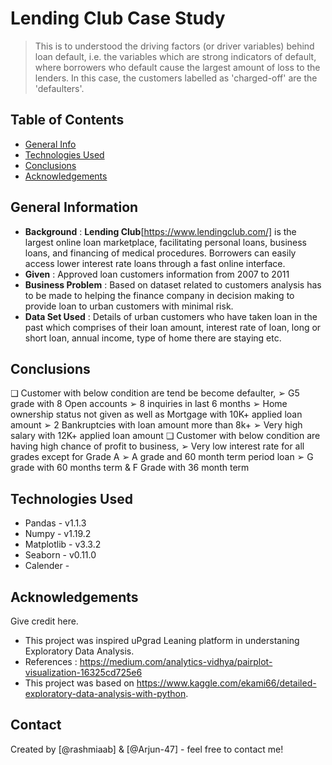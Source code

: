 # Lending Club Case Study
> This is to understood the driving factors (or driver variables) behind loan default, i.e. the variables which are strong indicators of default, where borrowers who default cause the largest amount of loss to the lenders. In this case, the customers labelled as 'charged-off' are the 'defaulters'.


## Table of Contents
* [General Info](#general-information)
* [Technologies Used](#technologies-used)
* [Conclusions](#conclusions)
* [Acknowledgements](#acknowledgements)

<!-- You can include any other section that is pertinent to your problem -->

## General Information
- **Background** : **Lending Club**[https://www.lendingclub.com/] is the largest online loan marketplace, facilitating personal loans, business loans, and financing of medical procedures. Borrowers can easily access lower interest rate loans through a fast online interface. 
- **Given** : Approved loan customers information from 2007 to 2011
- **Business Problem** : Based on dataset related to customers analysis has to be made to helping the finance company in decision making to provide loan to urban customers with minimal risk.
- **Data Set Used** : Details of urban customers who have taken loan in the past which comprises of their loan amount, interest rate of loan, long or short loan, annual income, type of home there are staying etc.

<!-- You don't have to answer all the questions - just the ones relevant to your project. -->

## Conclusions
❑ Customer with below condition are tend be become defaulter,
➢ G5 grade with 8 Open accounts
➢ 8 inquiries in last 6 months
➢ Home ownership status not given as well as Mortgage with 10K+ applied loan amount
➢ 2 Bankruptcies with loan amount more than 8k+
➢ Very high salary with 12K+ applied loan amount
❑ Customer with below condition are having high chance of profit to business,
➢ Very low interest rate for all grades except for Grade A
➢ A grade and 60 month term period loan
➢ G grade with 60 months term & F Grade with 36 month term


<!-- You don't have to answer all the questions - just the ones relevant to your project. -->


## Technologies Used
- Pandas  - v1.1.3
- Numpy - v1.19.2
- Matplotlib - v3.3.2
- Seaborn - v0.11.0
- Calender - 

<!-- As the libraries versions keep on changing, it is recommended to mention the version of library used in this project -->

## Acknowledgements
Give credit here.
- This project was inspired uPgrad Leaning platform in understaning Exploratory Data Analysis.
- References : https://medium.com/analytics-vidhya/pairplot-visualization-16325cd725e6
- This project was based on https://www.kaggle.com/ekami66/detailed-exploratory-data-analysis-with-python.


## Contact
Created by [@rashmiaab] & [@Arjun-47] - feel free to contact me!

